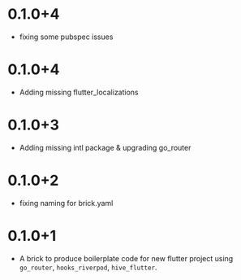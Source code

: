 # 0.1.0+4

- fixing some pubspec issues

# 0.1.0+4

- Adding missing flutter_localizations

# 0.1.0+3

- Adding missing intl package & upgrading go_router

# 0.1.0+2

- fixing naming for brick.yaml

# 0.1.0+1

- A brick to produce boilerplate code for new flutter project using `go_router`, `hooks_riverpod`, `hive_flutter`.
